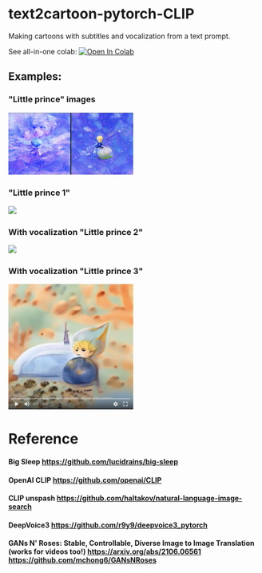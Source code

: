 # text2cartoon-pytorch-CLIP
Making cartoons with subtitles and vocalization from a text prompt. 

See all-in-one colab:
[![Open In Colab](https://colab.research.google.com/assets/colab-badge.svg)](https://colab.research.google.com/drive/1umTKgS4scNy-0EZ61Ahld5Q_ocsOhPZZ?usp=sharing)

## Examples:

### "Little prince" images
<img src="https://github.com/ZackPashkin/text2cartoon-pytorch-CLIP/blob/main/examples/Screenshot_20210221-235232_Photos.jpg" width="250"  />


### "Little prince 1"
<img src="https://github.com/ZackPashkin/text2cartoon-pytorch-CLIP/blob/main/examples/little_prince%20(1).gif" width="250"  />


### With vocalization "Little prince 2"
[<img src="https://github.com/ZackPashkin/text2cartoon-pytorch-CLIP.github.io/blob/main/examples/Screenshot%202021-02-23%20at%2002.27.08.png" width="250"/>](https://photos.app.goo.gl/W7rC4GPStXgUGHUk9)


### With vocalization "Little prince 3"

[<img src="https://github.com/ZackPashkin/text2cartoon-pytorch-CLIP/blob/main/examples/Screenshot%202021-02-23%20at%2001.33.34.png" width="250"/>](https://photos.app.goo.gl/DKzGoajGnDgq84eW8)


# Reference
####  Big Sleep https://github.com/lucidrains/big-sleep
#### OpenAI CLIP https://github.com/openai/CLIP
#### CLIP unspash https://github.com/haltakov/natural-language-image-search
#### DeepVoice3 https://github.com/r9y9/deepvoice3_pytorch
#### GANs N' Roses: Stable, Controllable, Diverse Image to Image Translation (works for videos too!) https://arxiv.org/abs/2106.06561 https://github.com/mchong6/GANsNRoses


